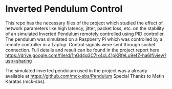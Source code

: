
# Inverted Pendulum Control

This repo has the necessary files of the project which studied the effect of network parameters like high latency, jitter, packet loss, etc. on the stability of an simulated Inverted Pendulum remotely controlled using PID controller.
The pendulum was simulated on a Raspberry Pi which was controlled by a remote controller in a Laptop. Control signals were sent through socket connection.
Full details and result can be found in the project report here https://drive.google.com/file/d/1hGd4g3C7lx4cL41pKRfeLu9efZ-ha6If/view?usp=sharing

The simulated inverted pendulum used in the project was a already available at https://github.com/mck-sbs/Pendulum 
Special Thanks to Metin Karatas (mck-sbs).
